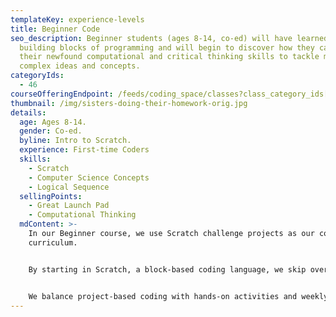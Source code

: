 ```yaml
---
templateKey: experience-levels
title: Beginner Code
seo_description: Beginner students (ages 8-14, co-ed) will have learned the
  building blocks of programming and will begin to discover how they can use
  their newfound computational and critical thinking skills to tackle more
  complex ideas and concepts.
categoryIds:
  - 46
courseOfferingEndpoint: /feeds/coding_space/classes?class_category_ids[]=46
thumbnail: /img/sisters-doing-their-homework-orig.jpg
details:
  age: Ages 8-14.
  gender: Co-ed.
  byline: Intro to Scratch.
  experience: First-time Coders
  skills:
    - Scratch
    - Computer Science Concepts
    - Logical Sequence
  sellingPoints:
    - Great Launch Pad
    - Computational Thinking
  mdContent: >-
    In our Beginner course, we use Scratch challenge projects as our core
    curriculum.


    By starting in Scratch, a block-based coding language, we skip over the small syntactic details of text-based languages and cut directly to the difficult part of coding: formulating one’s ideas into a logical sequence of steps. Students can jump into this class with no prior programming knowledge and in just a few hours build an incredible understanding of core computer science concepts through building games and animations. As they progress through this course, they’ll continue to learn essential programming constructs and develop a computational thought process that will prepare them for more advanced material.


    We balance project-based coding with hands-on activities and weekly challenges that help students learn on and off-screen. During each class, students get a break from their screens and discover opportunities to create and explore all around them with activities such as: engineering challenges, science experiments, short story writing, and more.
---
```

